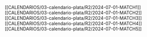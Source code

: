 [[CALENDARIOS/03-calendario-plata/R2/2024-07-01-MATCH1]]
[[CALENDARIOS/03-calendario-plata/R2/2024-07-01-MATCH2]]
[[CALENDARIOS/03-calendario-plata/R2/2024-07-01-MATCH3]]
[[CALENDARIOS/03-calendario-plata/R2/2024-07-01-MATCH4]]
[[CALENDARIOS/03-calendario-plata/R2/2024-07-01-MATCH5]]

